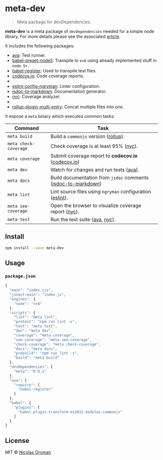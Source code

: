 # meta-dev

> Meta package for devDependencies.


**meta-dev** is a meta package of `devDependencies` needed for a simple node library. For more details please see the associated [article].

It includes the following packages:

 - [ava]: Test runner.
 - [babel-preset-node5]: Transpile to `es6` using already implemented stuff in `node 5+`.
 - [babel-register]: Used to transpile test files.
 - [codecov.io]: Code coverage reports.
 - [eslint]: Linter.
 - [eslint-config-ngryman]: Linter configuration.
 - [jsdoc-to-markdown]: Documentation generator.
 - [nyc]: Coverage analyzer.
 - [rollup]: Bundler.
 - [rollup-plugin-multi-entry]: Concat multiple files into one.

It expose a `meta` binary which executes common tasks:

Command               | Task
--------------------- | ----
`meta build`          | Build a `commonjs` version ([rollup]).
`meta check-coverage` | Check coverage is at least 95% ([nyc]).
`meta coverage`       | Submit coverage report to **codecov.io** ([codecov.io])
`meta dev`            | Watch for changes and run tests ([ava]).
`meta docs`           | Build documentation from `jsdoc` comments ([jsdoc-to-markdown])
`meta lint`           | Lint source files using `ngryman` configuration ([eslint]).
`meta see-coverage`   | Open the browser to visualize coverage report ([nyc]).
`meta test`           | Run the test suite ([ava], [nyc]).


## Install

```bash
npm install --save meta-dev
```


## Usage

### `package.json`

```javascript
{
  "main": "index.cjs",
  "jsnext:main": "index.js",
  "engines": {
    "node": ">=4"
  },
  "scripts": {
    "lint": "meta lint",
    "pretest": "npm run lint -s",
    "test": "meta test",
    "dev": "meta dev",
    "coverage": "meta coverage",
    "see-coverage": "meta see-coverage",
    "check-coverage": "meta check-coverage",
    "docs": "meta docs",
    "prebuild": "npm run lint -s",
    "build": "meta build"
  },
  "devDependencies": {
    "meta": "0.0.1"
  },
  "ava": {
    "require": [
      "babel-register"
    ]
  },
  "babel": {
    "plugins": [
      "babel-plugin-transform-es2015-modules-commonjs"
    ]
  }
}
```


## License

MIT © [Nicolas Gryman](http://ngryman.sh)


[article]: https://medium.com/@ngryman/bundle-your-devdependencies-and-chill-421949bfd9a5
[ava]: https://github.com/avajs/ava
[babel-preset-node5]: https://github.com/leebenson/babel-preset-node5
[babel-register]: https://github.com/babel/babel/tree/master/packages/babel-register
[codecov.io]: https://github.com/cainus/codecov.io
[eslint]: https://github.com/eslint/eslint
[eslint-config-ngryman]: https://github.com/ngryman/eslint-config-ngryman
[jsdoc-to-markdown]: https://github.com/jsdoc2md/jsdoc-to-markdown
[nyc]: https://github.com/istanbuljs/nyc
[rollup]: https://github.com/rollup/rollup
[rollup-plugin-multi-entry]: https://github.com/rollup/rollup-plugin-multi-entry
